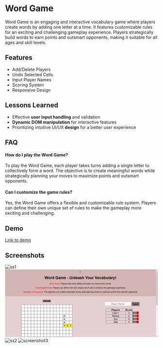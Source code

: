 
# Word Game

Word Game is an engaging and interactive vocabulary game where players create words by adding one letter at a time. It features customizable rules for an exciting and challenging gameplay experience. Players strategically build words to earn points and outsmart opponents, making it suitable for all ages and skill levels.


## Features

- Add/Delete Players
- Undo Selected Cells
- Input Player Names
- Scoring System
- Responsive Design


## Lessons Learned

  -  Effective **user input handling** and validation
  -   **Dynamic DOM manipulation** for interactive features
  -   Prioritizing intuitive UI/UX **design** for a better user experience


## FAQ

#### How do I play the Word Game?

To play the Word Game, each player takes turns adding a single letter to collectively form a word. The objective is to create meaningful words while strategically planning your moves to maximize points and outsmart opponents.

#### Can I customize the game rules?

Yes, the Word Game offers a flexible and customizable rule system. Players can define their own unique set of rules to make the gameplay more exciting and challenging.


<!-- Currently, the Word Game does not have a built-in word validation feature, time limit for each turn, or a save/load game progress functionality. However, these are potential enhancements that can be implemented in the future. Word validation can be added by checking entered words against a dictionary. A time limit feature can add excitement by requiring players to complete their turn within a specified timeframe. Implementing a save/load game progress feature would allow players to save their progress and resume the game later. Contributions to add these features are welcomed and can enhance the overall gameplay experience. -->
## Demo

[Link to demo](https://cvanshulll.github.io/Word_Game/)


## Screenshots

![ss1](https://github.com/Cvanshulll/Word_Game/assets/75979288/cc4aed72-66b4-4934-a5fc-d26b687ea277)
<img src = "assets/ss1.jpg">
![ss2](https://github.com/Cvanshulll/Word_Game/assets/75979288/276144ae-72f7-40de-92fc-2bf712ad7d4a)
![screenshot3](https://github.com/Cvanshulll/Word_Game/assets/75979288/0db14cc1-d3a2-4204-899c-73fa67734abf)



